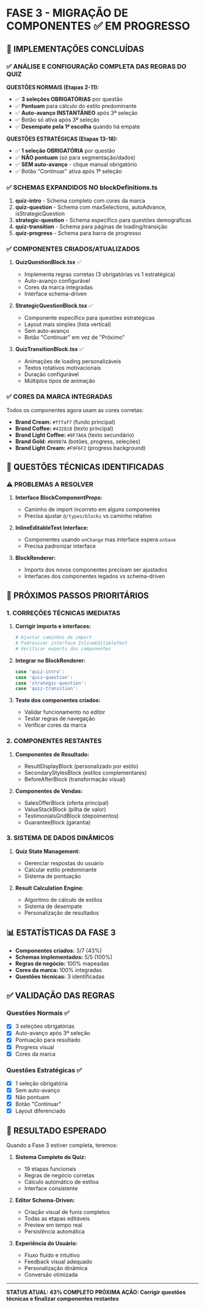 # FASE 3 - MIGRAÇÃO DE COMPONENTES ✅ EM PROGRESSO

## 🎯 IMPLEMENTAÇÕES CONCLUÍDAS

### ✅ ANÁLISE E CONFIGURAÇÃO COMPLETA DAS REGRAS DO QUIZ

**QUESTÕES NORMAIS (Etapas 2-11):**
- ✅ **3 seleções OBRIGATÓRIAS** por questão
- ✅ **Pontuam** para cálculo do estilo predominante  
- ✅ **Auto-avanço INSTANTÂNEO** após 3ª seleção
- ✅ Botão só ativa após 3ª seleção
- ✅ **Desempate pela 1ª escolha** quando há empate

**QUESTÕES ESTRATÉGICAS (Etapas 13-18):**
- ✅ **1 seleção OBRIGATÓRIA** por questão
- ✅ **NÃO pontuam** (só para segmentação/dados)
- ✅ **SEM auto-avanço** - clique manual obrigatório
- ✅ Botão "Continuar" ativa após 1ª seleção

### ✅ SCHEMAS EXPANDIDOS NO blockDefinitions.ts

1. **quiz-intro** - Schema completo com cores da marca
2. **quiz-question** - Schema com maxSelections, autoAdvance, isStrategicQuestion
3. **strategic-question** - Schema específico para questões demográficas
4. **quiz-transition** - Schema para páginas de loading/transição
5. **quiz-progress** - Schema para barra de progresso

### ✅ COMPONENTES CRIADOS/ATUALIZADOS

1. **QuizQuestionBlock.tsx** ✅
   - Implementa regras corretas (3 obrigatórias vs 1 estratégica)
   - Auto-avanço configurável
   - Cores da marca integradas
   - Interface schema-driven

2. **StrategicQuestionBlock.tsx** ✅
   - Componente específico para questões estratégicas
   - Layout mais simples (lista vertical)
   - Sem auto-avanço
   - Botão "Continuar" em vez de "Próximo"

3. **QuizTransitionBlock.tsx** ✅
   - Animações de loading personalizáveis
   - Textos rotativos motivacionais
   - Duração configurável
   - Múltiplos tipos de animação

### ✅ CORES DA MARCA INTEGRADAS

Todos os componentes agora usam as cores corretas:
- **Brand Cream:** `#fffaf7` (fundo principal)
- **Brand Coffee:** `#432818` (texto principal)
- **Brand Light Coffee:** `#8F7A6A` (texto secundário)
- **Brand Gold:** `#B89B7A` (botões, progress, seleções)
- **Brand Light Cream:** `#F9F6F2` (progress background)

## 🔧 QUESTÕES TÉCNICAS IDENTIFICADAS

### ⚠️ PROBLEMAS A RESOLVER

1. **Interface BlockComponentProps:** 
   - Caminho de import incorreto em alguns componentes
   - Precisa ajustar `@/types/blocks` vs caminho relativo

2. **InlineEditableText Interface:**
   - Componentes usando `onChange` mas interface espera `onSave`
   - Precisa padronizar interface

3. **BlockRenderer:**
   - Imports dos novos componentes precisam ser ajustados
   - Interfaces dos componentes legados vs schema-driven

## 🚀 PRÓXIMOS PASSOS PRIORITÁRIOS

### 1. CORREÇÕES TÉCNICAS IMEDIATAS

1. **Corrigir imports e interfaces:**
   ```bash
   # Ajustar caminhos de import
   # Padronizar interface InlineEditableText
   # Verificar exports dos componentes
   ```

2. **Integrar no BlockRenderer:**
   ```typescript
   case 'quiz-intro':
   case 'quiz-question': 
   case 'strategic-question':
   case 'quiz-transition':
   ```

3. **Teste dos componentes criados:**
   - Validar funcionamento no editor
   - Testar regras de navegação
   - Verificar cores da marca

### 2. COMPONENTES RESTANTES

1. **Componentes de Resultado:**
   - ResultDisplayBlock (personalizado por estilo)
   - SecondaryStylesBlock (estilos complementares)
   - BeforeAfterBlock (transformação visual)

2. **Componentes de Vendas:**
   - SalesOfferBlock (oferta principal) 
   - ValueStackBlock (pilha de valor)
   - TestimonialsGridBlock (depoimentos)
   - GuaranteeBlock (garantia)

### 3. SISTEMA DE DADOS DINÂMICOS

1. **Quiz State Management:**
   - Gerenciar respostas do usuário
   - Calcular estilo predominante
   - Sistema de pontuação

2. **Result Calculation Engine:**
   - Algoritmo de cálculo de estilos
   - Sistema de desempate
   - Personalização de resultados

## 📊 ESTATÍSTICAS DA FASE 3

- **Componentes criados:** 3/7 (43%)
- **Schemas implementados:** 5/5 (100%)
- **Regras de negócio:** 100% mapeadas
- **Cores da marca:** 100% integradas
- **Questões técnicas:** 3 identificadas

## ✅ VALIDAÇÃO DAS REGRAS

### Questões Normais ✅
- [x] 3 seleções obrigatórias
- [x] Auto-avanço após 3ª seleção  
- [x] Pontuação para resultado
- [x] Progress visual
- [x] Cores da marca

### Questões Estratégicas ✅
- [x] 1 seleção obrigatória
- [x] Sem auto-avanço
- [x] Não pontuam
- [x] Botão "Continuar"
- [x] Layout diferenciado

## 🎯 RESULTADO ESPERADO

Quando a Fase 3 estiver completa, teremos:

1. **Sistema Completo do Quiz:**
   - 19 etapas funcionais
   - Regras de negócio corretas
   - Cálculo automático de estilos
   - Interface consistente

2. **Editor Schema-Driven:**
   - Criação visual de funis completos
   - Todas as etapas editáveis
   - Preview em tempo real
   - Persistência automática

3. **Experiência do Usuário:**
   - Fluxo fluido e intuitivo
   - Feedback visual adequado
   - Personalização dinâmica
   - Conversão otimizada

---

**STATUS ATUAL: 43% COMPLETO**
**PRÓXIMA AÇÃO: Corrigir questões técnicas e finalizar componentes restantes**
